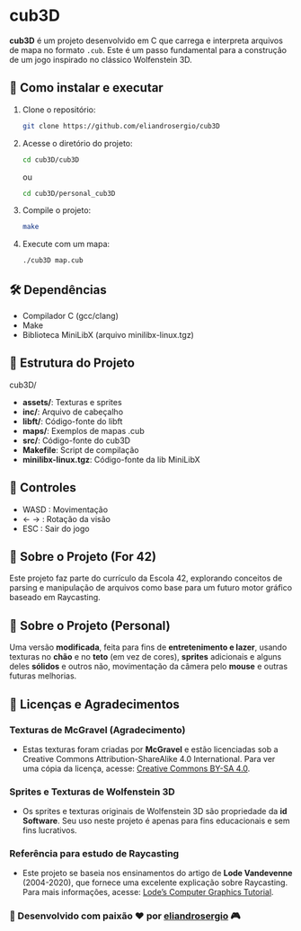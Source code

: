 # cub3D

**cub3D** é um projeto desenvolvido em C que carrega e interpreta arquivos de mapa no formato `.cub`. Este é um passo fundamental para a construção de um jogo inspirado no clássico Wolfenstein 3D.

## 🚀 Como instalar e executar

1. Clone o repositório:
   ```sh
   git clone https://github.com/eliandrosergio/cub3D
   ```

2. Acesse o diretório do projeto:
   ```sh
   cd cub3D/cub3D
   ```
   ou
   ```sh
   cd cub3D/personal_cub3D
   ```

3. Compile o projeto:
   ```sh
   make
   ```

4. Execute com um mapa:
   ```sh
   ./cub3D map.cub
   ```

## 🛠️ Dependências

- Compilador C (gcc/clang)
- Make
- Biblioteca MiniLibX (arquivo minilibx-linux.tgz)

## 📂 Estrutura do Projeto

cub3D/
- **assets/**: Texturas e sprites
- **inc/**: Arquivo de cabeçalho
- **libft/**: Código-fonte do libft
- **maps/**: Exemplos de mapas .cub
- **src/**: Código-fonte do cub3D
- **Makefile**: Script de compilação
- **minilibx-linux.tgz**: Código-fonte da lib MiniLibX

## 👾 Controles

- WASD : Movimentação
- ← →  : Rotação da visão
- ESC  : Sair do jogo

## 📌 Sobre o Projeto (For 42)

Este projeto faz parte do currículo da Escola 42, explorando conceitos de parsing e manipulação de arquivos como base para um futuro motor gráfico baseado em Raycasting.

## 💙 Sobre o Projeto (Personal)

Uma versão **modificada**, feita para fins de **entretenimento e lazer**, usando texturas no **chão** e no **teto** (em vez de cores), **sprites** adicionais e alguns deles **sólidos** e outros não, movimentação da câmera pelo **mouse** e outras futuras melhorias.

## 📜 Licenças e Agradecimentos

### Texturas de McGravel (Agradecimento)

- Estas texturas foram criadas por **McGravel** e estão licenciadas sob a Creative Commons Attribution-ShareAlike 4.0 International.
Para ver uma cópia da licença, acesse: [Creative Commons BY-SA 4.0](https://creativecommons.org/licenses/by-sa/4.0/).

### Sprites e Texturas de Wolfenstein 3D

- Os sprites e texturas originais de Wolfenstein 3D são propriedade da **id Software**. Seu uso neste projeto é apenas para fins educacionais e sem fins lucrativos.

### Referência para estudo de Raycasting

- Este projeto se baseia nos ensinamentos do artigo de **Lode Vandevenne** (2004-2020), que fornece uma excelente explicação sobre Raycasting. Para mais informações, acesse: [Lode’s Computer Graphics Tutorial](https://lodev.org/cgtutor/raycasting.html).


### 🚀 Desenvolvido com paixão ❤️ por [**eliandrosergio**](https://github.com/eliandrosergio/) 🎮

